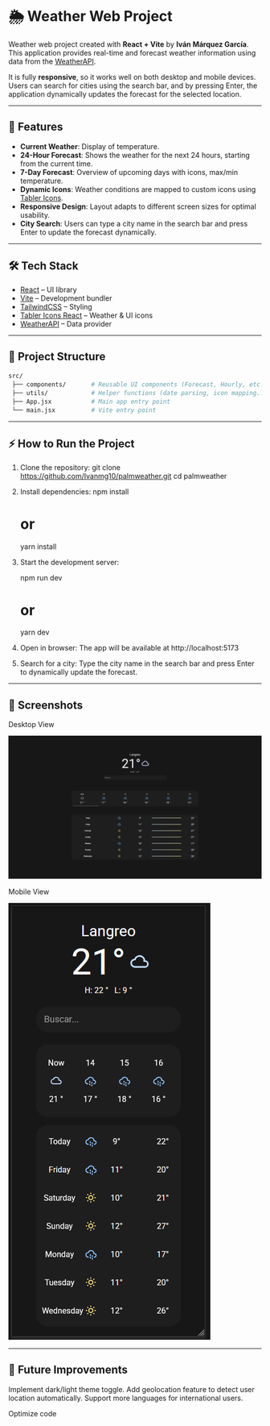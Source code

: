 # 🌦️ Weather Web Project

Weather web project created with **React + Vite** by **Iván Márquez García**.  
This application provides real-time and forecast weather information using data from the [WeatherAPI](https://www.weatherapi.com/docs/).

It is fully **responsive**, so it works well on both desktop and mobile devices. Users can search for cities using the search bar, and by pressing Enter, the application dynamically updates the forecast for the selected location.

---

## 🚀 Features

- **Current Weather**: Display of temperature.
- **24-Hour Forecast**: Shows the weather for the next 24 hours, starting from the current time.
- **7-Day Forecast**: Overview of upcoming days with icons, max/min temperature.
- **Dynamic Icons**: Weather conditions are mapped to custom icons using [Tabler Icons](https://tabler-icons.io/).
- **Responsive Design**: Layout adapts to different screen sizes for optimal usability.
- **City Search**: Users can type a city name in the search bar and press Enter to update the forecast dynamically.

---

## 🛠️ Tech Stack

- [React](https://reactjs.org/) – UI library
- [Vite](https://vitejs.dev/) – Development bundler
- [TailwindCSS](https://tailwindcss.com/) – Styling
- [Tabler Icons React](https://tabler-icons.io/) – Weather & UI icons
- [WeatherAPI](https://www.weatherapi.com/) – Data provider

---

## 📂 Project Structure

```bash
src/
 ├── components/       # Reusable UI components (Forecast, Hourly, etc.)
 ├── utils/            # Helper functions (date parsing, icon mapping...)
 ├── App.jsx           # Main app entry point
 └── main.jsx          # Vite entry point

```

---

## ⚡ How to Run the Project

1. Clone the repository:
   git clone https://github.com/Ivanmg10/palmweather.git
   cd palmweather

2. Install dependencies:
   npm install

   # or

   yarn install

3. Start the development server:

   npm run dev

   # or

   yarn dev

4. Open in browser:
   The app will be available at http://localhost:5173

5. Search for a city:
   Type the city name in the search bar and press Enter to dynamically update the forecast.

---

## 📸 Screenshots

Desktop View

![alt text](./src/assets/desktop.png)

Mobile View

![alt text](./src/assets/mobile.png)

---

## 🔮 Future Improvements

Implement dark/light theme toggle.
Add geolocation feature to detect user location automatically.
Support more languages for international users.

Optimize code
